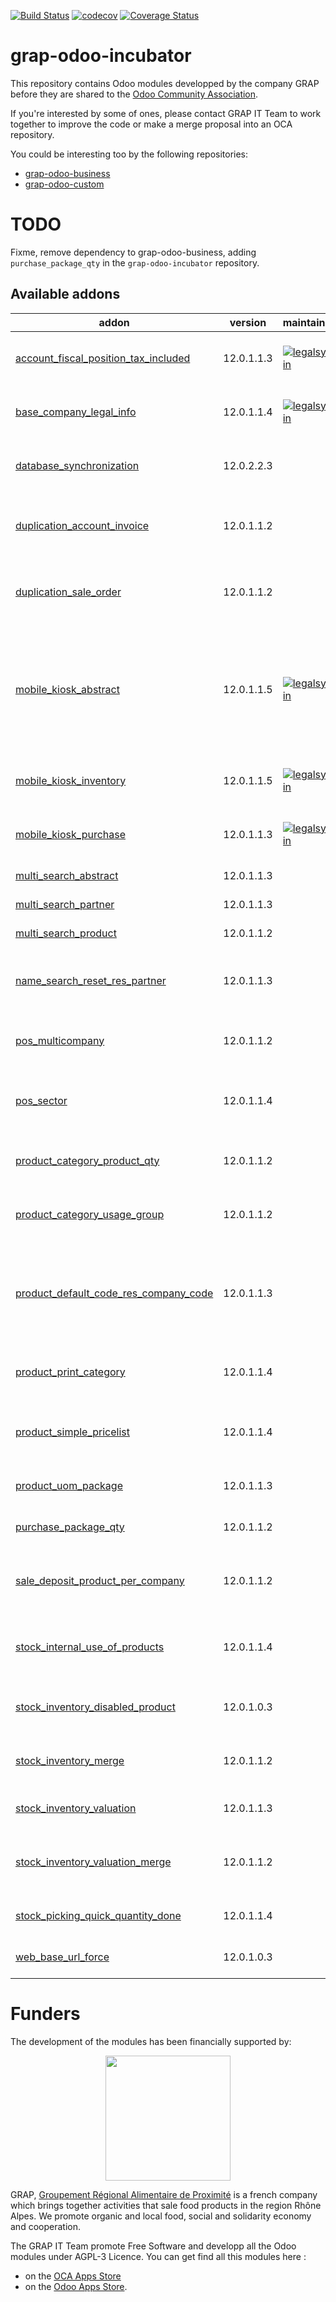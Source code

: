 [![Build Status](https://www.travis-ci.com/grap/grap-odoo-incubator.svg?branch=12.0)](https://www.travis-ci.com/grap/grap-odoo-incubator)
[![codecov](https://codecov.io/gh/grap/grap-odoo-incubator/branch/12.0/graph/badge.svg)](https://codecov.io/gh/grap/grap-odoo-incubator)
[![Coverage Status](https://coveralls.io/repos/github/grap/grap-odoo-incubator/badge.svg?branch=12.0)](https://coveralls.io/github/grap/grap-odoo-incubator?branch=12.0)


# grap-odoo-incubator

This repository contains Odoo modules developped by the company GRAP before
they are shared to the
[Odoo Community Association](https://odoo-community.org/).

If you're interested by some of ones, please contact GRAP IT Team to work
together to improve the code or make a merge proposal into an OCA repository.

You could be interesting too by the following repositories:

* [grap-odoo-business](https://github.com/grap/grap-odoo-business)
* [grap-odoo-custom](https://github.com/grap/grap-odoo-custom)

# TODO

Fixme, remove dependency to grap-odoo-business, adding ``purchase_package_qty`` in the ``grap-odoo-incubator`` repository.

[//]: # (addons)

Available addons
----------------
addon | version | maintainers | summary
--- | --- | --- | ---
[account_fiscal_position_tax_included](account_fiscal_position_tax_included/) | 12.0.1.1.3 | [![legalsylvain](https://github.com/legalsylvain.png?size=30px)](https://github.com/legalsylvain) | Allow to map from tax excluded to tax included
[base_company_legal_info](base_company_legal_info/) | 12.0.1.1.4 | [![legalsylvain](https://github.com/legalsylvain.png?size=30px)](https://github.com/legalsylvain) | Adds Legal informations on company model
[database_synchronization](database_synchronization/) | 12.0.2.2.3 |  | Synchronize many Odoo Databases (datas, ...)
[duplication_account_invoice](duplication_account_invoice/) | 12.0.1.1.2 |  | Duplication Tools for Invoices with a given frequency
[duplication_sale_order](duplication_sale_order/) | 12.0.1.1.2 |  | Duplication Tools for Sale Orders with a given frequency
[mobile_kiosk_abstract](mobile_kiosk_abstract/) | 12.0.1.1.5 | [![legalsylvain](https://github.com/legalsylvain.png?size=30px)](https://github.com/legalsylvain) | Abstract Module that provides a framework to develop 'kiosk application' for mobile usage like in 'hr_attendance' Odoo module
[mobile_kiosk_inventory](mobile_kiosk_inventory/) | 12.0.1.1.5 | [![legalsylvain](https://github.com/legalsylvain.png?size=30px)](https://github.com/legalsylvain) | Mobile interface to make inventories
[mobile_kiosk_purchase](mobile_kiosk_purchase/) | 12.0.1.1.3 | [![legalsylvain](https://github.com/legalsylvain.png?size=30px)](https://github.com/legalsylvain) | Mobile interface to make purchases
[multi_search_abstract](multi_search_abstract/) | 12.0.1.1.3 |  | Multi Search - Abstract
[multi_search_partner](multi_search_partner/) | 12.0.1.1.3 |  | Multi Search - Partners
[multi_search_product](multi_search_product/) | 12.0.1.1.2 |  | Multi Search - Products
[name_search_reset_res_partner](name_search_reset_res_partner/) | 12.0.1.1.3 |  | Reset _name_search function for res.partner model
[pos_multicompany](pos_multicompany/) | 12.0.1.1.2 |  | Point of Sale Settings in Multi company context
[pos_sector](pos_sector/) | 12.0.1.1.4 |  | Set Sectors to the products and display in given PoS Sessions
[product_category_product_qty](product_category_product_qty/) | 12.0.1.1.2 |  | Product Category - Product Quantity
[product_category_usage_group](product_category_usage_group/) | 12.0.1.1.2 |  | Restrict Usage of Product Categories to a given Group
[product_default_code_res_company_code](product_default_code_res_company_code/) | 12.0.1.1.3 |  | Generate product default code based on sequence defined by company, prefixed by company code
[product_print_category](product_print_category/) | 12.0.1.1.4 |  | Automate products print, when data has changed
[product_simple_pricelist](product_simple_pricelist/) | 12.0.1.1.4 |  | Provides Wizard to manage easily Pricelist By Products
[product_uom_package](product_uom_package/) | 12.0.1.1.3 |  | Product - Package UoM and Quantity
[purchase_package_qty](purchase_package_qty/) | 12.0.1.1.2 |  | Purchase - Package Quantity
[sale_deposit_product_per_company](sale_deposit_product_per_company/) | 12.0.1.1.2 |  | Handle one deposit product (down payment) per company
[stock_internal_use_of_products](stock_internal_use_of_products/) | 12.0.1.1.4 |  | Declare the use of products for specific uses (eg: gifts,...)
[stock_inventory_disabled_product](stock_inventory_disabled_product/) | 12.0.1.0.3 |  | Stock - Inventory disabled Products
[stock_inventory_merge](stock_inventory_merge/) | 12.0.1.1.2 |  | Allow to merge multiples partial inventories
[stock_inventory_valuation](stock_inventory_valuation/) | 12.0.1.1.3 |  | Stock Inventory - Valuation
[stock_inventory_valuation_merge](stock_inventory_valuation_merge/) | 12.0.1.1.2 |  | Stock Inventory - Valuation - Merge - Glue Module
[stock_picking_quick_quantity_done](stock_picking_quick_quantity_done/) | 12.0.1.1.4 |  | Stock Picking Quick Quantity Done
[web_base_url_force](web_base_url_force/) | 12.0.1.0.3 |  | Force the value of the setting 'web.base.url'

[//]: # (end addons)

# Funders

The development of the modules has been financially supported by:

<p align="center">
   <img src="http://www.grap.coop/wp-content/uploads/2016/11/GRAP.png" width="200"/>
</p>

GRAP, [Groupement Régional Alimentaire de Proximité](http://www.grap.coop) is a
french company which brings together activities that sale food products in the
region Rhône Alpes. We promote organic and local food, social and solidarity
economy and cooperation.

The GRAP IT Team promote Free Software and developp all the Odoo modules under
AGPL-3 Licence. You can get find all this modules here :
* on the [OCA Apps Store](https://odoo-community.org/shop?&search=GRAP)
* on the [Odoo Apps Store](https://www.odoo.com/apps/modules/browse?author=GRAP).

